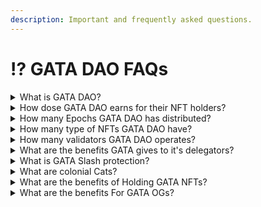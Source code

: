 ```yaml
---
description: Important and frequently asked questions.
---
```


# ⁉ GATA DAO FAQs



<details>

<summary>What is GATA DAO?</summary>

GATA DAO (Decentralized Autonomous Organizations) is a group of people who holds GATA NFT and are eligible to take part in DAO decision making democratically. With these decisions they navigates the GATA DAO's ventures.&#x20;

</details>

<details>

<summary>How dose GATA DAO earns for their NFT holders?</summary>

* By operating validators and getting commission from the [validators.](gata-hub-ventures/gata-validators/)

<!---->

* Secondary market NFT royalties.

<!---->

* [Staking](gata-hub-ventures/gata-nft-dao/gata-dao-staking-delegations.md) rewards&#x20;

</details>

<details>

<summary>How many Epochs GATA DAO has distributed?</summary>

GATA DAO distribute the revenue share with the GATA NFT holders each month, to check the details [read more](gata-hub-ventures/gata-nft-dao/dao-revenue-distribution.md)_._&#x20;

</details>

<details>

<summary>How many type of NFTs GATA DAO have? </summary>

GATA DAO have 2 major categories GATA series and Non-GATA series, Non GATA series further have many sub categories. You can read all about the NFT collections [here](gata-hub-ventures/all-nft-collections.md).&#x20;

</details>

<details>

<summary>How many validators GATA DAO operates?</summary>

GATA DAO operates validators across all the major CosmosSDK networks and we are continuously expanding, here you can check the current [count of validators](gata-hub-ventures/gata-validators/). &#x20;

</details>

<details>

<summary>What are the benefits GATA gives to it's delegators?</summary>

* Giveaways

<!---->

* NFT drops&#x20;

<!---->

* delegation Support

</details>

<details>

<summary>What is GATA Slash protection?</summary>

Slash protection policy is to protect the GATA delegators in case of slash event, you can read about the [policy](gata-hub-ventures/gata-validators/slash-protection-policy.md) here.&#x20;

</details>

<details>

<summary>What are colonial Cats?</summary>

Colonial Cats (GATAc) is the very first GATA series NFT collection of GATA DAO. Launched on Stargaze launchpad comprising of 999 GATAc ever.&#x20;

</details>

<details>

<summary>What are the benefits of Holding GATA NFTs?</summary>

Holding a GATA NFT gives you the following utility:

**·**        Voting power in GATA DAO

**·**        50% Validator commission distributed to GATA holders

**·**       50% Royalties from secondary market distributed to GATA holders

**·**        50% DAO Treasury ownership in proportion to your NFT ownership

9% Minting revenue from each of future GATA collections to be distributed to all GATA holders.

</details>

<details>

<summary>What are the benefits For GATA OGs?</summary>

OGs are the earliest people who joined GATA DAO and believed in the project, they get special treatment along within the GATA community, along with the occasional monetary benefits.&#x20;

</details>
